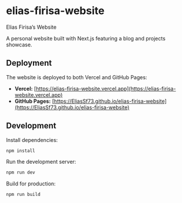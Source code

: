 # elias-firisa-website

Elias Firisa’s Website

A personal website built with Next.js featuring a blog and projects showcase.

## Deployment

The website is deployed to both Vercel and GitHub Pages:

*   **Vercel:** [https://elias-firisa-website.vercel.app](https://elias-firisa-website.vercel.app)
*   **GitHub Pages:** [https://EliasSf73.github.io/elias-firisa-website](https://EliasSf73.github.io/elias-firisa-website)

## Development

Install dependencies:

```bash
npm install
```

Run the development server:

```bash
npm run dev
```

Build for production:

```bash
npm run build
```
